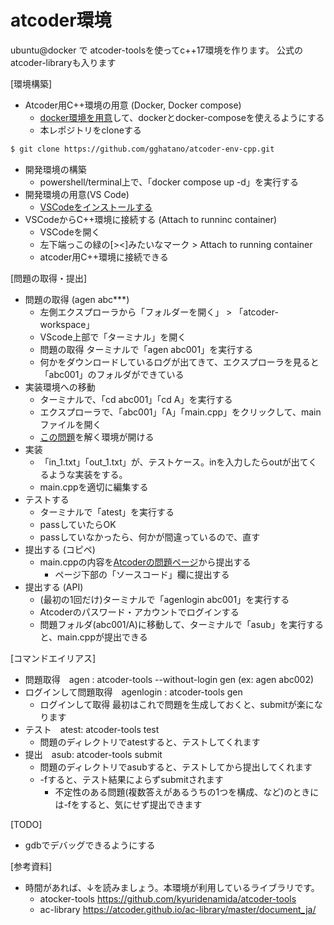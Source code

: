 atcoder環境
===

ubuntu@docker で atcoder-toolsを使ってc++17環境を作ります。
公式のatcoder-libraryも入ります

[環境構築]
* Atcoder用C++環境の用意 (Docker, Docker compose)
  * [docker環境を用意](https://docs.docker.jp/docker-for-windows/install.html)して、dockerとdocker-composeを使えるようにする
  * 本レポジトリをcloneする 
```bash
$ git clone https://github.com/gghatano/atcoder-env-cpp.git
```
* 開発環境の構築
  * powershell/terminal上で、「docker compose up -d」を実行する
* 開発環境の用意(VS Code)
  * [VSCodeをインストールする](https://azure.microsoft.com/ja-jp/products/visual-studio-code/)
* VSCodeからC++環境に接続する (Attach to runninc container)
  * VSCodeを開く
  * 左下端っこの緑の[><]みたいなマーク > Attach to running container 
  * atcoder用C++環境に接続できる

[問題の取得・提出]
* 問題の取得 (agen abc***)
  * 左側エクスプローラから「フォルダーを開く」 > 「atcoder-workspace」
  * VScode上部で「ターミナル」を開く
  * 問題の取得 ターミナルで「agen abc001」を実行する
  * 何かをダウンロードしているログが出てきて、エクスプローラを見ると「abc001」のフォルダができている
* 実装環境への移動
  * ターミナルで、「cd abc001」「cd A」を実行する
  * エクスプローラで、「abc001」「A」「main.cpp」をクリックして、mainファイルを開く
  * [この問題](https://atcoder.jp/contests/abc001/tasks/abc001_1)を解く環境が開ける
* 実装
  * 「in_1.txt」「out_1.txt」が、テストケース。inを入力したらoutが出てくるような実装をする。
  * main.cppを適切に編集する
* テストする
  * ターミナルで「atest」を実行する
  * passしていたらOK
  * passしていなかったら、何かが間違っているので、直す
* 提出する (コピペ)
  * main.cppの内容を[Atcoderの問題ページ](https://atcoder.jp/contests/abc001/tasks/abc001_1)から提出する
    * ページ下部の「ソースコード」欄に提出する
* 提出する (API)
  * (最初の1回だけ)ターミナルで「agenlogin abc001」を実行する
  * Atcoderのパスワード・アカウントでログインする
  * 問題フォルダ(abc001/A)に移動して、ターミナルで「asub」を実行すると、main.cppが提出できる   

[コマンドエイリアス]
* 問題取得　agen : atcoder-tools --without-login gen (ex: agen abc002)
* ログインして問題取得　agenlogin : atcoder-tools gen
  * ログインして取得 最初はこれで問題を生成しておくと、submitが楽になります
* テスト　atest: atcoder-tools test 
  * 問題のディレクトリでatestすると、テストしてくれます
* 提出　asub: atcoder-tools submit
  * 問題のディレクトリでasubすると、テストしてから提出してくれます
  * -fすると、テスト結果によらずsubmitされます
    * 不定性のある問題(複数答えがあるうちの1つを構成、など)のときには-fをすると、気にせず提出できます

[TODO]
* gdbでデバッグできるようにする

[参考資料]
* 時間があれば、↓を読みましょう。本環境が利用しているライブラリです。
  * atocker-tools https://github.com/kyuridenamida/atcoder-tools
  * ac-library https://atcoder.github.io/ac-library/master/document_ja/
